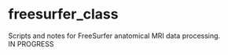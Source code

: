 # freesurfer_class
Scripts and notes for FreeSurfer anatomical MRI data processing. <br>
IN PROGRESS
